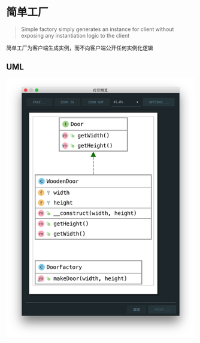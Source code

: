 # 简单工厂

> Simple factory simply generates an instance for client without exposing any instantiation logic to the client

简单工厂为客户端生成实例，而不向客户端公开任何实例化逻辑

## UML

![](./uml.png)